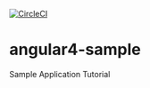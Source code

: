 [![CircleCI](https://circleci.com/gh/prasim/angular4-sample.svg?style=svg)](https://circleci.com/gh/prasim/angular4-sample)
# angular4-sample
Sample Application Tutorial
